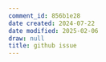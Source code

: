 ```yaml
---
comment_id: 856b1e28
date created: 2024-07-22
date modified: 2025-02-06
draw: null
title: github issue
---
```

